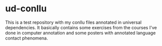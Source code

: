 # ud-conllu
This is a test repository with my conllu files annotated in universal dependencies. 
It basically contains some exercises from the courses I've done in computer annotation and some posters with annotated language contact phenomena. 
